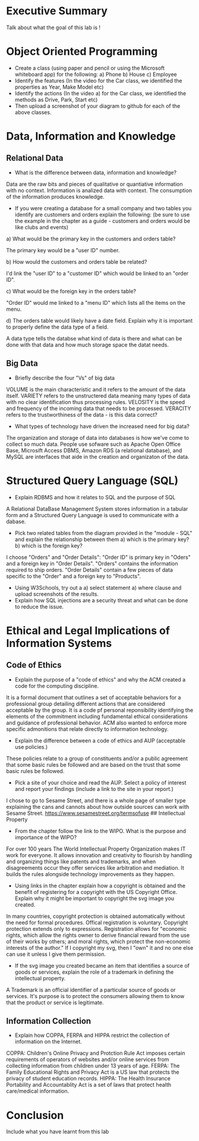 # Executive Summary
Talk about what the goal of this lab is !

# Object Oriented Programming
* Create a class (using paper and pencil or using the Microsoft whiteboard app) for the following: a) Phone b) House c) Employee
* Identify the features (In the video for the Car class, we identified the properties as Year, Make Model etc)
* Identify the actions (In the video a) for the Car class, we identified the methods as Drive, Park, Start etc)
* Then upload a screenshot of your diagram to github for each of the above classes.

# Data, Information and Knowledge
## Relational Data
* What is the difference between data, information and knowledge?

Data are the raw bits and pieces of qualitative or quantiative information with no context. Information is analized data with context. The consumption of the information produces knowledge.

* If you were creating a database for a small company and two tables you identify are customers and orders explain the following: (be sure to use the example in the chapter as a guide - customers and orders would be like clubs and events) 

a) What would be the primary key in the customers and orders table?

The primary key would be a "user ID" number. 

b) How would the customers and orders table be related?

I'd link the "user ID" to a "customer ID" which would be linked to an "order ID". 

c) What would be the foreign key in the orders table?

"Order ID" would me linked to a "menu ID" which lists all the items on the menu.

d) The orders table would likely have a date field. Explain why it is important to properly define the data type of a field.

A data type tells the databse what kind of data is there and what can be done with that data and how much storage space the datat needs.

## Big Data
* Briefly describe the four "Vs" of big data

VOLUME is the main characteristic and it refers to the amount of the data itself. VARIETY refers to the unstructered data meaning many types of data with no clear identification thus processing rules. VELOSITY is the speed and frequency of the incoming data that needs to be processed. VERACITY refers to the trustworthiness of the data - is this data correct? 

* What types of technology have driven the increased need for big data?

The organization and storage of data into databases is how we've come to collect so much data. People use sofware such as Apache Open Office Base, Microsift Access DBMS, Amazon RDS (a relational database), and MySQL are interfaces that aide in the creation and organizaton of the data. 

# Structured Query Language (SQL)
* Explain RDBMS and how it relates to SQL and the purpose of SQL

A Relational DataBase Management System stores information in a tabular form and a Structured Query Language is used to communicate with a dabase.

* Pick two related tables from the diagram provided in the "module - SQL" and explain the relationship between them a) which is the primary key? b) which is the foreign key?

I choose "Orders" and "Order Details":  "Order ID" is primary key in "Oders" and a foreign key in "Order Details". "Orders" contains the information required to ship orders. "Order Details" contain a few pieces of data specific to the "Order" and a foreign key to "Products".

* Using W3Schools, try out a a) select statement a) where clause and upload screenshots of the results.
* Explain how SQL injections are a security threat and what can be done to reduce the issue.

# Ethical and Legal Implications of Information Systems
## Code of Ethics
* Explain the purpose of a "code of ethics" and why the ACM created a code for the computing discipline.

It is a formal document that outlines a set of acceptable behaviors for a professional group detailing different actions that are considered acceptable by the group. It is a code pf personal reponsibility identifying the elements of the commitment including fundamental ethical considerations and guidance of professional behavior. ACM also wanted to enforce more specific admonitions that relate directly to information technology.

* Explain the difference between a code of ethics and AUP (acceptable use policies.)

These policies relate to a group of constituents and/or a public agreement that some basic rules be followed and are based on the trust that some basic rules be followed. 

* Pick a site of your choice and read the AUP. Select a policy of interest and report your findings (include a link to the site in your report.)

I chose to go to Sesame Street, and there is a whole page of smaller type explaining the cans and cannots about how outside sources can work with Sesame Street. https://www.sesamestreet.org/termsofuse ## Intellectual Property

* From the chapter follow the link to the WIPO. What is the purpose and importance of the WIPO?

For over 100 years The World Intellectual Property Organization makes IT work for everyone. It allows innovation and creativity to flourish by handling and organizing things like patents and trademarks, and when disagreements occur they offer services like arbitration and mediation. It builds the rules alongside technology improvements as they happen.

* Using links in the chapter explain how a copyright is obtained and the benefit of registering for a copyright with the US Copyright Office. Explain why it might be important to copyright the svg image you created.

In many countries, copyright protection is obtained automatically without the need for formal procedures. Offical registration is voluntary. Copyright protection extends only to expressions. Registration allows for "economic rights, which allow the rights owner to derive financial reward from the use of their works by others; and moral rights, which protect the non-economic interests of the author." If I copyright my svg, then I "own" it and no one else can use it unless I give them permission.

* If the svg image you created became an item that identifies a source of goods or services, explain the role of a trademark in defining the intellectual property.

A Trademark is an official identifier of a particular source of goods or services. It's purpose is to protect the consumers allowing them to know that the product or service is legitimate.

## Information Collection
* Explain how COPPA, FERPA and HIPPA restrict the collection of information on the Internet.

COPPA: Children's Online Privacy and Protction Rule Act imposes certain requirements of operators of websites and/or online services from collecting information from children under 13 years of age. FERPA: The Family Educational Rights and Privacy Act is a US law that protects the privacy of student education records. HIPPA: The Health Insurance Portability and Accountablity Act is a set of laws that protect health care/medical information.

# Conclusion
Include what you have learnt from this lab
